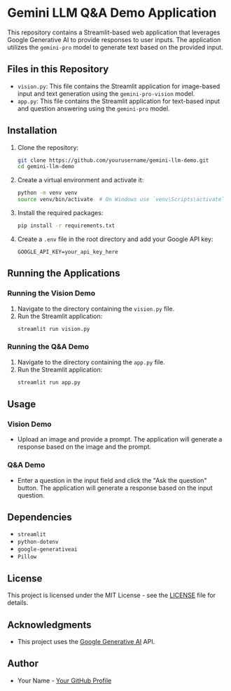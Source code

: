 # Gemini LLM Q&A Demo Application

This repository contains a Streamlit-based web application that leverages Google Generative AI to provide responses to user inputs. The application utilizes the `gemini-pro` model to generate text based on the provided input.

## Files in this Repository

- `vision.py`: This file contains the Streamlit application for image-based input and text generation using the `gemini-pro-vision` model.
- `app.py`: This file contains the Streamlit application for text-based input and question answering using the `gemini-pro` model.

## Installation

1. Clone the repository:
    ```sh
    git clone https://github.com/yourusername/gemini-llm-demo.git
    cd gemini-llm-demo
    ```

2. Create a virtual environment and activate it:
    ```sh
    python -m venv venv
    source venv/bin/activate  # On Windows use `venv\Scripts\activate`
    ```

3. Install the required packages:
    ```sh
    pip install -r requirements.txt
    ```

4. Create a `.env` file in the root directory and add your Google API key:
    ```env
    GOOGLE_API_KEY=your_api_key_here
    ```

## Running the Applications

### Running the Vision Demo

1. Navigate to the directory containing the `vision.py` file.
2. Run the Streamlit application:
    ```sh
    streamlit run vision.py
    ```

### Running the Q&A Demo

1. Navigate to the directory containing the `app.py` file.
2. Run the Streamlit application:
    ```sh
    streamlit run app.py
    ```

## Usage

### Vision Demo
- Upload an image and provide a prompt. The application will generate a response based on the image and the prompt.

### Q&A Demo
- Enter a question in the input field and click the "Ask the question" button. The application will generate a response based on the input question.

## Dependencies

- `streamlit`
- `python-dotenv`
- `google-generativeai`
- `Pillow`

## License

This project is licensed under the MIT License - see the [LICENSE](LICENSE) file for details.

## Acknowledgments

- This project uses the [Google Generative AI](https://developers.google.com/generative-ai) API.

## Author

- Your Name - [Your GitHub Profile](https://github.com/yourusername)
